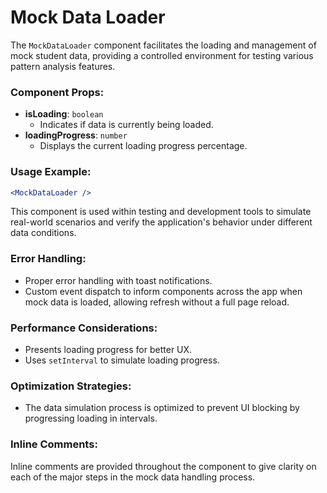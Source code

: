# Mock Data Loader

The `MockDataLoader` component facilitates the loading and management of mock student data,
providing a controlled environment for testing various pattern analysis features.

### Component Props:

- **isLoading**: `boolean`
  - Indicates if data is currently being loaded.
- **loadingProgress**: `number`
  - Displays the current loading progress percentage.

### Usage Example:

```jsx
<MockDataLoader />
```

This component is used within testing and development tools to simulate real-world scenarios and
verify the application's behavior under different data conditions.

### Error Handling:

- Proper error handling with toast notifications.
- Custom event dispatch to inform components across the app when mock data is loaded, allowing
  refresh without a full page reload.

### Performance Considerations:

- Presents loading progress for better UX.
- Uses `setInterval` to simulate loading progress.

### Optimization Strategies:

- The data simulation process is optimized to prevent UI blocking by progressing loading in
  intervals.

### Inline Comments:

Inline comments are provided throughout the component to give clarity on each of the major steps in
the mock data handling process.
